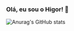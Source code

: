### Olá, eu sou o Higor! 🤙


![Anurag's GitHub stats](https://github-readme-stats.vercel.app/api?username=higorsaz&theme=dark&show_icons=true)



    
